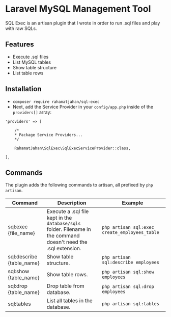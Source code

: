 # Laravel MySQL Management Tool
SQL Exec is an artisan plugin that I wrote in order to run .sql files and play with raw SQLs.

## Features
- Execute .sql files
- List MySQL tables
- Show table structure
- List table rows

## Installation
- `composer require rahamatjahan/sql-exec`
- Next, add the Service Provider in your `config/app.php` inside of the `providers[]` array:

```
'providers' => [

    /*
    * Package Service Providers...
    */

    RahamatJahan\SqlExec\SqlExecServiceProvider::class,

],
```


## Commands
The plugin adds the following commands to artisan, all prefixed by `php artisan`.

Command | Description | Example
--------|-------------|--------
sql:exec {file_name} | Execute a .sql file kept in the `database/sqls` folder. Filename in the command doesn't need the .sql extension. | `php artisan sql:exec create_employees_table`
sql:describe {table_name} | Show table structure. | `php artisan sql:describe employees`
sql:show {table_name} | Show table rows. | `php artisan sql:show employees`
sql:drop {table_name} | Drop table from database. | `php artisan sql:drop employees`
sql:tables | List all tables in the database. | `php artisan sql:tables`
